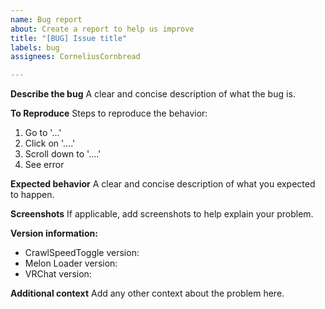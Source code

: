 ```yaml
---
name: Bug report
about: Create a report to help us improve
title: "[BUG] Issue title"
labels: bug
assignees: CorneliusCornbread

---
```


**Describe the bug**
A clear and concise description of what the bug is.

**To Reproduce**
Steps to reproduce the behavior:
1. Go to '...'
2. Click on '....'
3. Scroll down to '....'
4. See error

**Expected behavior**
A clear and concise description of what you expected to happen.

**Screenshots**
If applicable, add screenshots to help explain your problem.

**Version information:**
 - CrawlSpeedToggle version:  
 - Melon Loader version:  
 - VRChat version:  

**Additional context**
Add any other context about the problem here.
